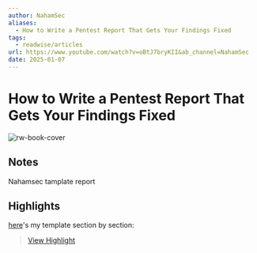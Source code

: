 ```yaml
---
author: NahamSec
aliases:
  - How to Write a Pentest Report That Gets Your Findings Fixed
tags:
  - readwise/articles
url: https://www.youtube.com/watch?v=oBtJ7bryKII&ab_channel=NahamSec
date: 2025-01-07
---
```

# How to Write a Pentest Report That Gets Your Findings Fixed

![rw-book-cover](https://i.ytimg.com/vi/oBtJ7bryKII/maxresdefault.jpg)

## Notes
Nahamsec tamplate report

## Highlights


[here](https://docs.google.com/document/d/1Bs6zpzwwPjg0q1FMKNV2mUVLpIsUUtqGjV1LNqav3zY/edit?_trk=29022a76e1e946c9761d4ea1d593544f&tab=t.0)'s my template section by section: 
> [View Highlight](https://read.readwise.io/read/01jh0qdk4ce8jj5w3xqzyrchbh)




